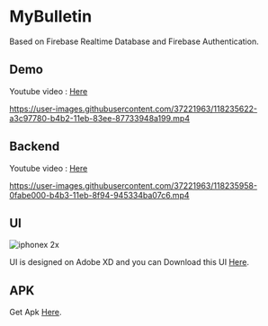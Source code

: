 # MyBulletin

Based on Firebase Realtime Database and Firebase Authentication.

## Demo


Youtube video : [Here](https://youtu.be/Xxy9T6yJW9c)


https://user-images.githubusercontent.com/37221963/118235622-a3c97780-b4b2-11eb-83ee-87733948a199.mp4

## Backend


Youtube video : [Here](https://youtu.be/ayPGJgdTjEo)


https://user-images.githubusercontent.com/37221963/118235958-0fabe000-b4b3-11eb-8f94-945334ba07c6.mp4


## UI
![iphonex 2x](https://user-images.githubusercontent.com/37221963/42654501-7076da4c-8636-11e8-93e7-460250910dc2.png)

UI is designed on Adobe XD and you can Download this UI [Here](https://drive.google.com/open?id=14soOvg7wxN6k-Btbo4O_RKHHso0A3YVc).

## APK

Get Apk [Here](https://drive.google.com/open?id=1OBtzZvwlpVlKA_mZlE49hiW6nHg0TuMs).





